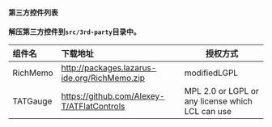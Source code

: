 #### 第三方控件列表

**解压第三方控件到`src/3rd-party`目录中。**  

| 组件名 | 下载地址 | 授权方式 |
| :------ | :------ | ---- |
| RichMemo | http://packages.lazarus-ide.org/RichMemo.zip | modifiedLGPL |
| TATGauge | https://github.com/Alexey-T/ATFlatControls | MPL 2.0 or LGPL or any license which LCL can use |
